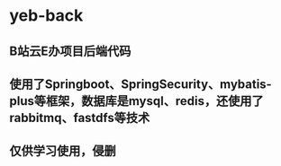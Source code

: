 # yeb-back
## B站云E办项目后端代码
## 使用了Springboot、SpringSecurity、mybatis-plus等框架，数据库是mysql、redis，还使用了rabbitmq、fastdfs等技术
## 仅供学习使用，侵删
